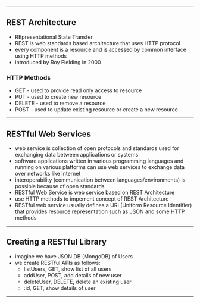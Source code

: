-------------------------------------------------------------------------------------
## REST Architecture
- REpresentational State Transfer
- REST is web standards based architecture that uses HTTP protocol
- every component is a resource and is accessed by common interface using HTTP methods
- introduced by Roy Fielding in 2000

### HTTP Methods
- GET - used to provide read only access to resource
- PUT - used to create new resource
- DELETE - used to remove a resource
- POST - used to update existing resource or create a new resource

-------------------------------------------------------------------------------------
## RESTful Web Services
- web service is collection of open protocols and standards used for exchanging data between
applications or systems
- software applications written in various programming languages and running on various platforms
can use web services to exchange data over networks like Internet
- interoperability (communication between languages/environments) is possible because of open standards
- RESTful Web Service is web service based on REST Architecture
- use HTTP methods to impement concept of REST Architecture
- RESTful web service usually defines a URI (Uniform Resource Identifier) that provides resource
representation such as JSON and some HTTP methods

-------------------------------------------------------------------------------------------------
## Creating a RESTful Library
- imagine we have JSON DB (MongoDB) of Users
- we create RESTful APIs as follows:
	- listUsers, GET, show list of all users
	- addUser, POST, add details of new user
	- deleteUser, DELETE, delete an existing user
	- :id, GET, show details of user

-----------------------------------------------------------------------------------------------


